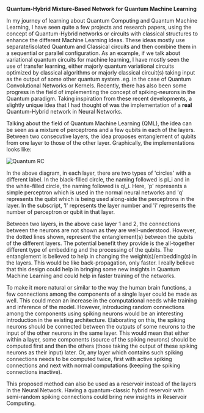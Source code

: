 **Quantum-Hybrid Mixture-Based Network for Quantum Machine Learning**

In my journey of learning about Quantum Computing and Quantum Machine Learning, I have seen quite a few projects and research papers, using the concept of Quantum-Hybrid networks or circuits with classical structures to enhance the different Machine Learning ideas. These ideas mostly use separate/isolated Quantum and Classical circuits and then combine them in a sequential or parallel configuration. As an example, if we talk about variational quantum circuits for machine learning, I have mostly seen the use of transfer learning, either majorly quantum variational circuits optimized by classical algorithms or majorly classical circuit(s) taking input as the output of some other quantum system .eg. in the case of Quantum Convolutional Networks or Kernels. Recently, there has also been some progress in the field of implementing the concept of spiking-neurons in the Quantum paradigm. Taking inspiration from these recent developments, a slightly unique idea that I had thought of was the implementation of a **real** Quantum-Hybrid network in Neural Networks.

Talking about the field of Quantum Machine Learning (QML), the idea can be seen as a mixture of perceptrons and a few qubits in each of the layers. Between two consecutive layers, the idea proposes entanglement of qubits from one layer to those of the other layer. Graphically, the implementations looks like:

![Quantum RC](https://github.com/SoardRaspi/Quantum-RC-Reservoir-Computing-/blob/main/Bloq%20Crazy.png)

In the above diagram, in each layer, there are two types of 'circles' with a different label. In the black-filled circle, the naming followed is pl_i and in the white-filled circle, the naming followed is ql_i. Here, 'p' represents a simple perceptron which is used in the normal neural networks and 'q' represents the quibt which is being used along-side the perceptrons in the layer. In the subscript, 'l' represents the layer number and 'i' represents the number of perceptron or qubit in that layer.

Between two layers, in the above case layer 1 and 2, the connections between the neurons are not shown as they are well-understood. However, the dotted lines shown, represent the entanglement(s) between the qubits of the different layers. The potential benefit they provide is the all-together different type of embedding and the processing of the qubits. The entanglement is believed to help in changing the weight(s)/embedding(s) in the layers. This would be like back-propagation, only faster. I really believe that this design could help in bringing some new insights in Quantum Machine Learning and could help in faster training of the networks.

To make it more natural or similar to the way the human brain functions, a few connections among the components of a single layer could be made as well. This could mean an increase in the computational needs while training and inference of the model. However, introducing random connections among the components using spiking neurons would be an interesting introduction in the existing architecture. Elaborating on this, the spiking neurons should be connected between the outputs of some neurons to the input of the other neurons in the same layer. This would mean that either within a layer, some components (source of the spiking neurons) should be computed first and then the others (those taking the output of these spiking neurons as their input) later. Or, any layer which contains such spiking connections needs to be computed twice, first with active spiking connections and next with normal computations (keeping the spiking connections inactive).

This proposed method can also be used as a reservoir instead of the layers in the Neural Network. Having a quantum-classic hybrid reservoir with semi-random spiking connections could bring new insights in Reservoir Computing.
